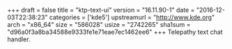 +++
draft = false
title = "ktp-text-ui"
version = "16.11.90-1"
date = "2016-12-03T22:38:23"
categories = ['kde5']
upstreamurl = "http://www.kde.org"
arch = "x86_64"
size = "586028"
usize = "2742265"
sha1sum = "d96a0f3a8ba34588e9333fe1e71eae7ec1462ee6"
+++
Telepathy text chat handler.